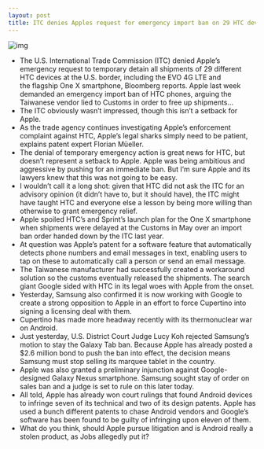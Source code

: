 ```yaml
---
layout: post
title: ITC denies Apples request for emergency import ban on 29 HTC devices
---
```

![img](http://media.idownloadblog.com/wp-content/uploads/2011/12/htc-phones.jpg)
* The U.S. International Trade Commission (ITC) denied Apple’s emergency request to temporary detain all shipments of 29 different HTC devices at the U.S. border, including the EVO 4G LTE and the flagship One X smartphone, Bloomberg reports. Apple last week demanded an emergency import ban of HTC phones, arguing the Taiwanese vendor lied to Customs in order to free up shipments…
* The ITC obviously wasn’t impressed, though this isn’t a setback for Apple.
* As the trade agency continues investigating Apple’s enforcement complaint against HTC, Apple’s legal sharks simply need to be patient, explains patent expert Florian Müeller.
* The denial of temporary emergency action is great news for HTC, but doesn’t represent a setback to Apple. Apple was being ambitious and aggressive by pushing for an immediate ban. But I’m sure Apple and its lawyers knew that this was not going to be easy.
* I wouldn’t call it a long shot: given that HTC did not ask the ITC for an advisory opinion (it didn’t have to, but it should have), the ITC might have taught HTC and everyone else a lesson by being more willing than otherwise to grant emergency relief.
* Apple spoiled HTC’s and Sprint’s launch plan for the One X smartphone when shipments were delayed at the Customs in May over an import ban order handed down by the ITC last year.
* At question was Apple’s patent for a software feature that automatically detects phone numbers and email messages in text, enabling users to tap on these to automatically call a person or send an email message.
* The Taiwanese manufacturer had successfully created a workaround solution so the customs eventually released the shipments. The search giant Google sided with HTC in its legal woes with Apple from the onset.
* Yesterday, Samsung also confirmed it is now working with Google to create a strong opposition to Apple in an effort to force Cupertino into signing a licensing deal with them.
* Cupertino has made more headway recently with its thermonuclear war on Android.
* Just yesterday, U.S. District Court Judge Lucy Koh rejected Samsung’s motion to stay the Galaxy Tab ban. Because Apple has already posted a $2.6 million bond to push the ban into effect, the decision means Samsung must stop selling its marquee tablet in the country.
* Apple was also granted a preliminary injunction against Google-designed Galaxy Nexus smartphone. Samsung sought stay of order on sales ban and a judge is set to rule on this later today.
* All told, Apple has already won court rulings that found Android devices to infringe seven of its technical and two of its design patents. Apple has used a bunch different patents to chase Android vendors and Google’s software has been found to be guilty of infringing upon eleven of them.
* What do you think, should Apple pursue litigation and is Android really a stolen product, as Jobs allegedly put it?

